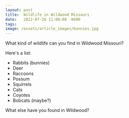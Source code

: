 ```yaml
---
layout: post
title:  Wildlife in Wildwood Missouri
date:   2022-07-26 11:00:00 -0600
tags: 
image: /assets/article_images/bunnies.jpg
---
```

What kind of wildlife can you find in Wildwood Missouri?

Here's a list:
- Rabbits (bunnies)
- Deer
- Raccoons
- Possum
- Squirrels
- Cats
- Coyotes
- Bobcats (maybe?)

What else have you found in Wildwood?